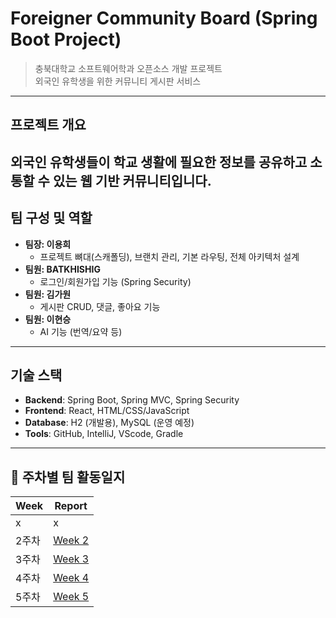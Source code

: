 #  Foreigner Community Board (Spring Boot Project)

> 충북대학교 소프트웨어학과 오픈소스 개발 프로젝트  
> 외국인 유학생을 위한 커뮤니티 게시판 서비스  

---

## 프로젝트 개요
외국인 유학생들이 학교 생활에 필요한 정보를 공유하고 소통할 수 있는 **웹 기반 커뮤니티**입니다.  
---

## 팀 구성 및 역할
- **팀장: 이용희**
  - 프로젝트 뼈대(스캐폴딩), 브랜치 관리, 기본 라우팅, 전체 아키텍처 설계  
- **팀원: BATKHISHIG**
  - 로그인/회원가입 기능 (Spring Security)  
- **팀원: 김가원**
  - 게시판 CRUD, 댓글, 좋아요 기능  
- **팀원: 이현승**
  - AI 기능 (번역/요약 등)  

---

## 기술 스택
- **Backend**: Spring Boot, Spring MVC, Spring Security  
- **Frontend**: React, HTML/CSS/JavaScript  
- **Database**: H2 (개발용), MySQL (운영 예정)  
- **Tools**: GitHub, IntelliJ, VScode, Gradle  

---

## 📅 주차별 팀 활동일지

| Week | Report |
|---|---|
| x | x |
| 2주차 | [Week 2](docs/weekly-log/week1.md) |
| 3주차 | [Week 3](docs/weekly-log/week3.md) |
| 4주차 | [Week 4](docs/weekly-log/week4.md) |
| 5주차 | [Week 5](docs/weekly-log/week5.md) |

